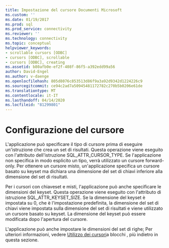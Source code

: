 ```yaml
---
title: Impostazione del cursore Documenti Microsoft
ms.custom: ''
ms.date: 01/19/2017
ms.prod: sql
ms.prod_service: connectivity
ms.reviewer: ''
ms.technology: connectivity
ms.topic: conceptual
helpviewer_keywords:
- scrollable cursors [ODBC]
- cursors [ODBC], scrollable
- cursors [ODBC], creating
ms.assetid: b80afb0e-ef2f-408f-86f5-a392edd99a56
author: David-Engel
ms.author: v-daenge
ms.openlocfilehash: 805d8076c853513d86f9a3a92d9342d1224226c9
ms.sourcegitcommit: ce94c2ad7a50945481172782c270b5b0206e61de
ms.translationtype: MT
ms.contentlocale: it-IT
ms.lasthandoff: 04/14/2020
ms.locfileid: "81299801"
---
```

# <a name="setting-up-the-cursor"></a>Configurazione del cursore
L'applicazione può specificare il tipo di cursore prima di eseguire un'istruzione che crea un set di risultati. Questa operazione viene eseguito con l'attributo dell'istruzione SQL_ATTR_CURSOR_TYPE. Se l'applicazione non specifica in modo esplicito un tipo, verrà utilizzato un cursore forward-only. Per ottenere un cursore misto, un'applicazione specifica un cursore basato su keyset ma dichiara una dimensione del set di chiavi inferiore alla dimensione del set di risultati.  
  
 Per i cursori con chiaveset e misti, l'applicazione può anche specificare le dimensioni del keyset. Questa operazione viene eseguito con l'attributo di istruzione SQL_ATTR_KEYSET_SIZE. Se la dimensione del keyset è impostata su 0, che è l'impostazione predefinita, la dimensione del set di chiavi viene impostata sulla dimensione del set di risultati e viene utilizzato un cursore basato su keyset. La dimensione del keyset può essere modificata dopo l'apertura del cursore.  
  
 L'applicazione può anche impostare le dimensioni del set di righe; Per ulteriori informazioni, vedere [Utilizzo dei cursori](../../../odbc/reference/develop-app/using-block-cursors.md)a blocchi , più indietro in questa sezione.
